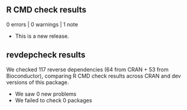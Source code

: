 ## R CMD check results

0 errors | 0 warnings | 1 note

* This is a new release.

## revdepcheck results

We checked 117 reverse dependencies (64 from CRAN + 53 from Bioconductor), comparing R CMD check results across CRAN and dev versions of this package. 

 * We saw 0 new problems
 * We failed to check 0 packages

